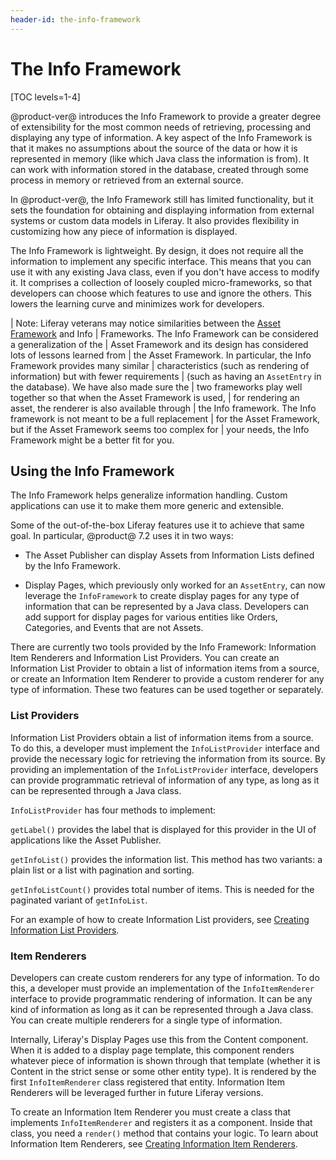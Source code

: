 ```yaml
---
header-id: the-info-framework
---
```


# The Info Framework

[TOC levels=1-4]

@product-ver@ introduces the Info Framework to provide a greater degree of 
extensibility for the most common needs of retrieving, processing and 
displaying any type of information. A key aspect of the Info Framework is that 
it makes no assumptions about the source of the data or how it is represented 
in memory (like which Java class the information is from). It can work with 
information stored in the database, created through some process in memory or 
retrieved from an external source. 

In @product-ver@, the Info Framework still has limited functionality, but it 
sets the foundation for obtaining and displaying information from external 
systems or custom data models in Liferay. It also provides flexibility in
customizing how any piece of information is displayed.

The Info Framework is lightweight. By design, it does not require all the 
information to implement any specific interface. This means that you can use it 
with any existing Java class, even if you don't have access to modify it. It 
comprises a collection of loosely coupled micro-frameworks, so that developers
can choose which features to use and ignore the others. This lowers the learning
curve and minimizes work for developers.

| Note: Liferay veterans may notice similarities between the [Asset Framework](/docs/7-2/frameworks/-/knowledge_base/f/asset-framework) and Info 
| Frameworks. The Info Framework can be considered a generalization of the 
| Asset Framework and its design has considered lots of lessons learned from 
| the Asset Framework. In particular, the Info Framework provides many similar 
| characteristics (such as rendering of information) but with fewer requirements 
| (such as having an `AssetEntry` in the database). We have also made sure the 
| two frameworks play well together so that when the Asset Framework is used, 
| for rendering an asset, the renderer is also available through 
| the Info framework. The Info framework is not meant to be a full replacement 
| for the Asset Framework, but if the Asset Framework seems too complex for 
| your needs, the Info Framework might be a better fit for you.

## Using the Info Framework

The Info Framework helps generalize information handling. Custom applications
can use it to make them more generic and extensible. 

Some of the out-of-the-box Liferay features use it to achieve that same goal. In
particular, @product@ 7.2 uses it in two ways:

*  The Asset Publisher can display Assets from Information Lists defined by 
   the Info Framework.

*  Display Pages, which previously only worked for an `AssetEntry`, can now 
   leverage the `InfoFramework` to create display pages for any type of 
   information that can be represented by a Java class. Developers can add
   support for display pages for various entities like Orders, Categories, and
   Events that are not Assets.

There are currently two tools provided by the Info Framework: Information Item 
Renderers and Information List Providers. You can create an Information List 
Provider to obtain a list of information items from a source, or create an 
Information Item Renderer to provide a custom renderer for any type of 
information. These two features can be used together or separately.

### List Providers

Information List Providers obtain a list of information items from a source. To
do this, a developer must implement the `InfoListProvider` interface and
provide the necessary logic for retrieving the information from its source. By
providing an implementation of the `InfoListProvider` interface, developers can
provide programmatic retrieval of information of any type, as long as it can be
represented through a Java class. 

`InfoListProvider` has four methods to implement:

`getLabel()` provides the label that is displayed for this provider in the UI of
applications like the Asset Publisher.

`getInfoList()` provides the information list. This method has two variants:
a plain list or a list with pagination and sorting.

`getInfoListCount()` provides total number of items. This is needed for the
paginated variant of `getInfoList`.

For an example of how to create Information List providers, see 
[Creating Information List Providers](/docs/7-2/frameworks/-/knowledge_base/f/creating-an-information-list-provider).

### Item Renderers

Developers can create custom renderers for any type of information. To do this, 
a developer must provide an implementation of the `InfoItemRenderer` interface 
to provide programmatic rendering of information. It can be any kind of 
information as long as it can be represented through a Java class. You can 
create multiple renderers for a single type of information.

Internally, Liferay's Display Pages use this from the Content component. When 
it is added to a display page template, this component renders whatever 
piece of information is shown through that template (whether it is Content in 
the strict sense or some other entity type). It is rendered by the first 
`InfoItemRenderer` class registered that entity. Information Item Renderers will 
be leveraged further in future Liferay versions.

To create an Information Item Renderer you must create a class that implements 
`InfoItemRenderer` and registers it as a component. Inside that class, you 
need a `render()` method that contains your logic. To learn about Information
Item Renderers, see 
[Creating Information Item Renderers](/docs/7-2/frameworks/-/knowledge_base/f/creating-item-renderer).

